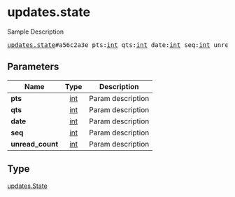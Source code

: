 # updates.state

Sample Description

<pre>
<a href="../constructor/updates.state.md">updates.state</a>#a56c2a3e pts:<a href="../type/int.md">int</a> qts:<a href="../type/int.md">int</a> date:<a href="../type/int.md">int</a> seq:<a href="../type/int.md">int</a> unread_count:<a href="../type/int.md">int</a> = <a href="../type/updates.State.md">updates.State</a>;
</pre>

## Parameters

| Name | Type | Description |
|------|:----:|-------------|
| **pts** | [int](../type/int.md) | Param description |
| **qts** | [int](../type/int.md) | Param description |
| **date** | [int](../type/int.md) | Param description |
| **seq** | [int](../type/int.md) | Param description |
| **unread_count** | [int](../type/int.md) | Param description |

## Type

[updates.State](../type/updates.State.md)
